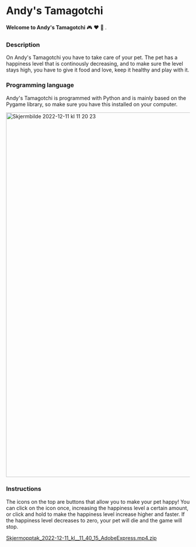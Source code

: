 # Andy's Tamagotchi
**Welcome to Andy's Tamagotchi** :video_game: :hearts: :dog: . 

### Description
On Andy's Tamagotchi you have to take care of your pet. The pet has a happiness level that is continously decreasing, and to make sure the level stays high, you have to give it food and love, keep it healthy and play with it. 

### Programming language
Andy's Tamagotchi is programmed with Python and is mainly based on the Pygame library, so make sure you have this installed on your computer.


<img width="996" alt="Skjermbilde 2022-12-11 kl  11 20 23" src="https://user-images.githubusercontent.com/74141772/206883499-2d674555-fb1e-49f1-a4b8-9be3d00b7545.png">

### Instructions
The icons on the top are buttons that allow you to make your pet happy! You can click on the icon once, increasing the happiness level a certain amount, or click and hold to make the happiness level increase higher and faster.
If the happiness level decreases to zero, your pet will die and the game will stop. 




[Skjermopptak_2022-12-11_kl__11_40_15_AdobeExpress.mp4.zip](https://github.com/andreakjellvang/AndysTamagotchi/files/10201389/Skjermopptak_2022-12-11_kl__11_40_15_AdobeExpress.mp4.zip)
